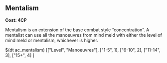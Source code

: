 ## Mentalism

__Cost: 4CP__

Mentalism is an extension of the base combat style “concentration”. 
A mentalist can use all the manoeuvres from mind meld with either the level of
mind meld or mentalism, whichever is higher.

$(dt ac_mentalism)
[["Level", "Manoeuvres"],
["1-5", 1],
["6-10", 2],
["11-14", 3],
["15+", 4]
]
